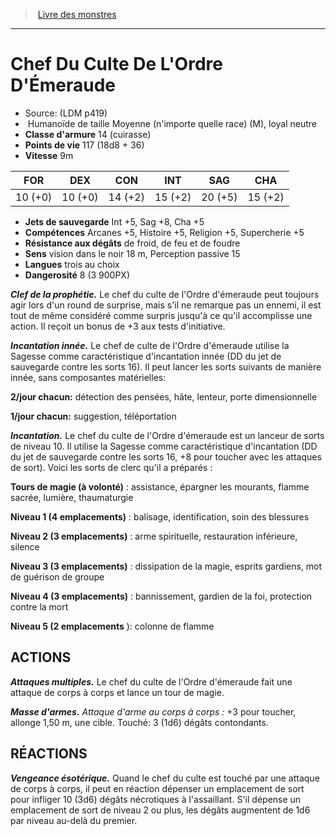 ﻿> [Livre des monstres](tome_of_beasts.md)

---

# Chef Du Culte De L'Ordre D'Émeraude

- Source: (LDM p419)
-  Humanoïde de taille Moyenne (n'importe quelle race) (M), loyal neutre
- **Classe d'armure** 14 (cuirasse)
- **Points de vie** 117 (18d8 + 36)
- **Vitesse** 9m

|FOR|DEX|CON|INT|SAG|CHA|
|---|---|---|---|---|---|
|10 (+0)|10 (+0)|14 (+2)|15 (+2)|20 (+5)|15 (+2)|

- **Jets de sauvegarde** Int +5, Sag +8, Cha +5
- **Compétences** Arcanes +5, Histoire +5, Religion +5, Supercherie +5
- **Résistance aux dégâts** de froid, de feu et de foudre
- **Sens** vision dans le noir 18 m, Perception passive 15
- **Langues** trois au choix
- **Dangerosité** 8 (3 900PX)

**_Clef de la prophétie._** Le chef du culte de l'Ordre d'émeraude peut toujours agir lors d'un round de surprise, mais s'il ne remarque pas un ennemi, il est tout de même considéré comme surpris jusqu'à ce qu'il accomplisse une action. Il reçoit un bonus de +3 aux tests d'initiative.

**_Incantation innée._** Le chef de culte de l'Ordre d'émeraude utilise la Sagesse comme caractéristique d'incantation innée (DD du jet de sauvegarde contre les sorts 16). Il peut lancer les sorts suivants de manière innée, sans composantes matérielles:

**2/jour chacun:** détection des pensées, hâte, lenteur, porte dimensionnelle

**1/jour chacun:** suggestion, téléportation

**_Incantation._** Le chef du culte de l'Ordre d'émeraude est un lanceur de sorts de niveau 10. Il utilise la Sagesse comme caractéristique d'incantation (DD du jet de sauvegarde contre les sorts 16, +8 pour toucher avec les attaques de sort). Voici les sorts de clerc qu'il a préparés :

**Tours de magie (à volonté)** : assistance, épargner les mourants, flamme sacrée, lumière, thaumaturgie

**Niveau 1 (4 emplacements)** : balisage, identification, soin des blessures

**Niveau 2 (3 emplacements)** : arme spirituelle, restauration inférieure, silence

**Niveau 3 (3 emplacements)** : dissipation de la magie, esprits gardiens, mot de guérison de groupe

**Niveau 4 (3 emplacements)** : bannissement, gardien de la foi, protection contre la mort

**Niveau 5 (2 emplacements** ): colonne de flamme

## ACTIONS

**_Attaques multiples._** Le chef du culte de l'Ordre d'émeraude fait une attaque de corps à corps et lance un tour de magie.

**_Masse d'armes._** _Attaque d'arme au corps à corps :_ +3 pour toucher, allonge 1,50 m, une cible. Touché: 3 (1d6) dégâts contondants.

## RÉACTIONS

**_Vengeance ésotérique._** Quand le chef du culte est touché par une attaque de corps à corps, il peut en réaction dépenser un emplacement de sort pour infliger 10 (3d6) dégâts nécrotiques à l'assaillant. S'il dépense un emplacement de sort de niveau 2 ou plus, les dégâts augmentent de 1d6 par niveau au-delà du premier.

